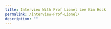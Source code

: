 ```yaml
---
title: Interview With Prof Lionel Lee Kim Hock
permalink: /interview-Prof-Lionel/
description: ""
---
```

